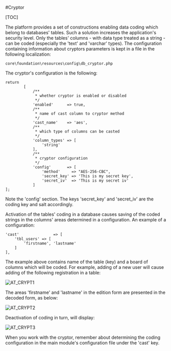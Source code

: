 #Cryptor  

[TOC]

The platform provides a set of constructions enabling data coding which belong to databases' tables. Such a solution increases the application's security level. Only the tables' columns - with data type treated as a string - can be coded (especially the 'text' and 'varchar' types). The configuration containing information about cryptors parameters is kept in a file in the following localization:

<pre><code>core\foundation\resources\config\db_cryptor.php</code></pre>

The cryptor's configuration is the following:

<pre><code>return
        [
            /**
             * whether cryptor is enabled or disabled
             */
            'enabled'      => true,
            /**
             * name of cast column to cryptor method
             */
            'cast_name'    => 'aes',
            /**
             * which type of columns can be casted
             */
            'column_types' => [
                'string'
            ],
            /**
             * cryptor configuration
             */
            'config'       => [
                'method'     => "AES-256-CBC",
                'secret_key' => 'This is my secret key',
                'secret_iv'  => 'This is my secret iv'
            ]
];</code></pre>

Note the 'config' section. The keys 'secret_key' and 'secret_iv' are the coding key and salt accordingly.

Activation of the tables' coding in a database causes saving of the coded strings in the columns' areas determined in a configuration. An example of a configuration:

<pre><code>'cast'               => [
    'tbl_users' => [
        'firstname', 'lastname'
    ]
],</code></pre>

The example above contains name of the table (key) and a board of columns which will be coded. For example, adding of a new user will cause adding of the following registration in a table:

  ![AT_CRYPT1](/img/docs/services/cryptor/AT_CRYPT1.png)
  
The areas 'firstname' and 'lastname' in the edition form are presented in the decoded form, as below:

  ![AT_CRYPT2](/img/docs/services/cryptor/AT_CRYPT2.png)
  
Deactivation of coding in turn, will display:

  ![AT_CRYPT3](/img/docs/services/cryptor/AT_CRYPT3.png)
  
When you work with the cryptor, remember about determining the coding configuration in the main module's configuration file under the 'cast' key.
